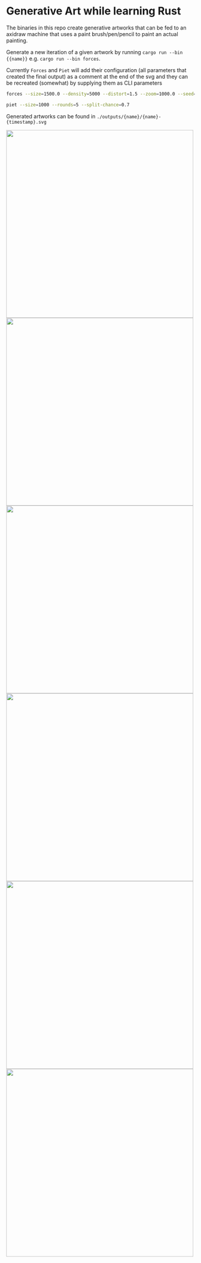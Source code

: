 # Generative Art while learning Rust

The binaries in this repo create generative artworks that can be fed to an axidraw machine that uses a paint brush/pen/pencil to paint an actual painting. 

Generate a new iteration of a given artwork by running `cargo run --bin {{name}}` e.g. `cargo run --bin forces`.

Currently `Forces` and `Piet` will add their configuration (all parameters that created the final output) as a comment at the end of the svg and they can be recreated (somewhat) by supplying them as CLI parameters

```bash
forces --size=1500.0 --density=5000 --distort=1.5 --zoom=1000.0 --seed=999
```

```bash 
piet --size=1000 --rounds=5 --split-chance=0.7
```

Generated artworks can be found in `./outputs/{name}/{name}-{timestamp}.svg`

<div style="display: flex; flex-wrap: wrap;">
<img src="https://user-images.githubusercontent.com/207421/199185441-fb38b139-a3f7-40c0-b848-1253ab2aef95.jpg" width="500px"/>
<img src="https://user-images.githubusercontent.com/207421/199185514-8e032933-81d9-415d-8bb1-7372efe30a33.jpg" width="500px"/>
<img src="https://user-images.githubusercontent.com/207421/199185658-2aa2be0f-ee94-4efa-b844-9065b7f2f6d9.png" width="500px"/>
<img src="https://user-images.githubusercontent.com/207421/199186222-0ca0e919-b200-4b17-a0c6-1d6ba1b5cb37.png" width="500px"/>
<img src="https://user-images.githubusercontent.com/207421/199185325-ff4c0ee0-215d-4909-82f8-212e69ccdf57.jpg" width="500px"/>
<img src="https://user-images.githubusercontent.com/207421/199186595-2c2f2c9e-4f65-4780-85bf-008aba92dab2.svg" width="500px"/>
</div>

